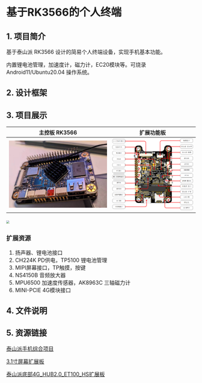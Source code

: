 # 基于RK3566的个人终端

## 1. 项目简介

基于泰山派 RK3566 设计的简易个人终端设备，实现手机基本功能。

内置锂电池管理，加速度计，磁力计，EC20模块等。可烧录Android11/Ubuntu20.04 操作系统。

## 2. 设计框架



## 3. 项目展示

|                        主控板 RK3566                        | 扩展功能板                                                   |
| :---------------------------------------------------------: | ------------------------------------------------------------ |
| <img src="README.assets/tspi-pic.jpg" style="zoom: 50%;" /> | <img src="README.assets/exp-board.png" style="zoom: 33%;" /> |

<img src="README.assets/实物01-17239640342261.jpg" style="zoom:50%;" />





### 扩展资源

1. 扬声器、锂电池接口
2. CH224K PD供电，TP5100 锂电池管理
3. MIPI屏幕接口，TP触摸，按键
4. NS4150B 音频放大器
5. MPU6500 加速度传感器，AK8963C 三轴磁力计
6. MINI-PCIE 4G模块接口





## 4. 文件说明



## 5. 资源链接

[泰山派手机综合项目](https://lceda001.feishu.cn/wiki/K51kwVQ9ViBTeDkYmsRc0YOLnle)

[3.1寸屏幕扩展板](https://oshwhub.com/fengmoxi/tai-shan-pai-3-1-cun-ping-mu-kuo-zhan-ban)

[泰山派底部4G_HUB2.0_ET100_HS扩展板](https://oshwhub.com/li-chuang-kai-fa-ban/tai-shan-pai-di-bu-4g_hub2-0_et100_hs-kuo-zhan-ban)
